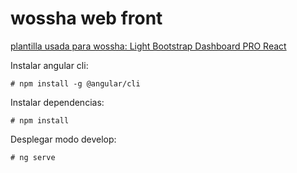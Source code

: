 # wossha web front

[plantilla usada para wossha: Light Bootstrap Dashboard PRO React](https://www.creative-tim.com/product/light-bootstrap-dashboard-pro-angular2)

Instalar angular cli: 
```
# npm install -g @angular/cli
```

Instalar dependencias: 
```
# npm install
```

Desplegar modo develop: 
```
# ng serve
```